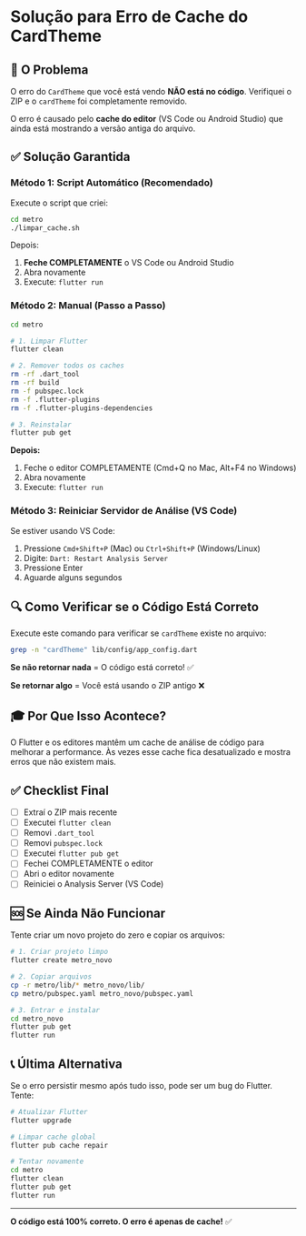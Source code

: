 # Solução para Erro de Cache do CardTheme

## 🎯 O Problema

O erro do `CardTheme` que você está vendo **NÃO está no código**. Verifiquei o ZIP e o `cardTheme` foi completamente removido.

O erro é causado pelo **cache do editor** (VS Code ou Android Studio) que ainda está mostrando a versão antiga do arquivo.

## ✅ Solução Garantida

### Método 1: Script Automático (Recomendado)

Execute o script que criei:

```bash
cd metro
./limpar_cache.sh
```

Depois:
1. **Feche COMPLETAMENTE** o VS Code ou Android Studio
2. Abra novamente
3. Execute: `flutter run`

### Método 2: Manual (Passo a Passo)

```bash
cd metro

# 1. Limpar Flutter
flutter clean

# 2. Remover todos os caches
rm -rf .dart_tool
rm -rf build
rm -f pubspec.lock
rm -f .flutter-plugins
rm -f .flutter-plugins-dependencies

# 3. Reinstalar
flutter pub get
```

**Depois:**
1. Feche o editor COMPLETAMENTE (Cmd+Q no Mac, Alt+F4 no Windows)
2. Abra novamente
3. Execute: `flutter run`

### Método 3: Reiniciar Servidor de Análise (VS Code)

Se estiver usando VS Code:

1. Pressione `Cmd+Shift+P` (Mac) ou `Ctrl+Shift+P` (Windows/Linux)
2. Digite: `Dart: Restart Analysis Server`
3. Pressione Enter
4. Aguarde alguns segundos

## 🔍 Como Verificar se o Código Está Correto

Execute este comando para verificar se `cardTheme` existe no arquivo:

```bash
grep -n "cardTheme" lib/config/app_config.dart
```

**Se não retornar nada** = O código está correto! ✅

**Se retornar algo** = Você está usando o ZIP antigo ❌

## 🎓 Por Que Isso Acontece?

O Flutter e os editores mantêm um cache de análise de código para melhorar a performance. Às vezes esse cache fica desatualizado e mostra erros que não existem mais.

## ✅ Checklist Final

- [ ] Extraí o ZIP mais recente
- [ ] Executei `flutter clean`
- [ ] Removi `.dart_tool`
- [ ] Removi `pubspec.lock`
- [ ] Executei `flutter pub get`
- [ ] Fechei COMPLETAMENTE o editor
- [ ] Abri o editor novamente
- [ ] Reiniciei o Analysis Server (VS Code)

## 🆘 Se Ainda Não Funcionar

Tente criar um novo projeto do zero e copiar os arquivos:

```bash
# 1. Criar projeto limpo
flutter create metro_novo

# 2. Copiar arquivos
cp -r metro/lib/* metro_novo/lib/
cp metro/pubspec.yaml metro_novo/pubspec.yaml

# 3. Entrar e instalar
cd metro_novo
flutter pub get
flutter run
```

## 📞 Última Alternativa

Se o erro persistir mesmo após tudo isso, pode ser um bug do Flutter. Tente:

```bash
# Atualizar Flutter
flutter upgrade

# Limpar cache global
flutter pub cache repair

# Tentar novamente
cd metro
flutter clean
flutter pub get
flutter run
```

---

**O código está 100% correto. O erro é apenas de cache!** ✅

